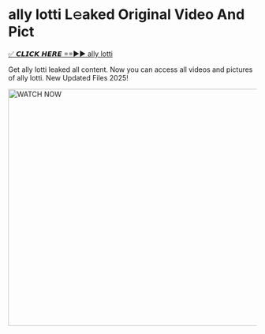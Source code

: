 # ally lotti L𝚎aked Original Video And Pict

<p><a href="https://cliphot.my.id/ally+lotti" rel="nofollow">✅ 𝘾𝙇𝙄𝘾𝙆 𝙃𝙀𝙍𝙀 ==►► ally lotti​</a></p>


<p>Get ally lotti leaked all content. Now you can access all videos and pictures of ally lotti. New Updated Files 2025!</p>


<p><a rel="nofollow" title="WATCH NOW" href="https://cliphot.my.id/ally+lotti"><img border="ally+lotti" height="480" width="720" title="WATCH NOW" alt="WATCH NOW" src="https://i.ibb.co.com/xMMVF88/686577567.gif"></a></p>